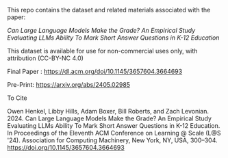 This repo contains the dataset and related materials associated with the paper: 

*Can Large Language Models Make the Grade? An Empirical Study Evaluating LLMs Ability To Mark Short Answer Questions in K-12 Education*

This dataset is available for use for non-commercial uses only, with attribution (CC-BY-NC 4.0)

Final Paper : https://dl.acm.org/doi/10.1145/3657604.3664693

Pre-Print: https://arxiv.org/abs/2405.02985

To Cite

Owen Henkel, Libby Hills, Adam Boxer, Bill Roberts, and Zach Levonian. 2024. Can Large Language Models Make the Grade? An Empirical Study Evaluating LLMs Ability To Mark Short Answer Questions in K-12 Education. In Proceedings of the Eleventh ACM Conference on Learning @ Scale (L@S '24). Association for Computing Machinery, New York, NY, USA, 300–304. https://doi.org/10.1145/3657604.3664693
